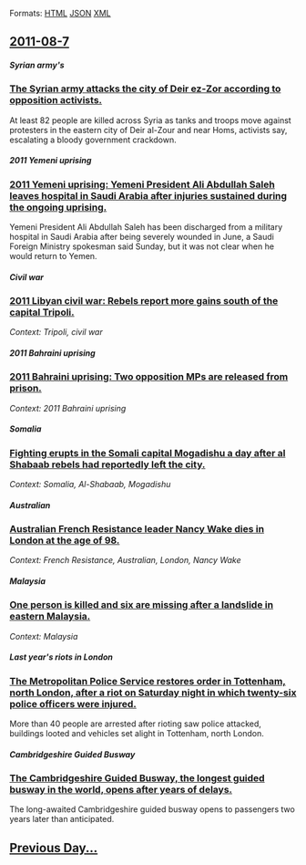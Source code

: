 
Formats: [HTML](2011/08/7/index.html)  [JSON](2011/08/7/index.json)  [XML](2011/08/7/index.xml)  

## [2011-08-7](/news/2011/08/7/index.md)

##### Syrian army's
### [The Syrian army attacks the city of Deir ez-Zor according to opposition activists. ](/news/2011/08/7/the-syrian-army-attacks-the-city-of-deir-ez-zor-according-to-opposition-activists.md)
At least 82 people are killed across Syria as tanks and troops move against protesters in the eastern city of Deir al-Zour and near Homs, activists say, escalating a bloody government crackdown.

##### 2011 Yemeni uprising
### [2011 Yemeni uprising: Yemeni President Ali Abdullah Saleh leaves hospital in Saudi Arabia after injuries sustained during the ongoing uprising. ](/news/2011/08/7/2011-yemeni-uprising-yemeni-president-ali-abdullah-saleh-leaves-hospital-in-saudi-arabia-after-injuries-sustained-during-the-ongoing-uprisi.md)
Yemeni President Ali Abdullah Saleh has been discharged from a military hospital in Saudi Arabia after being severely wounded in June, a Saudi Foreign Ministry spokesman said Sunday, but it was not clear when he would return to Yemen.

##### Civil war
### [2011 Libyan civil war: Rebels report more gains south of the capital Tripoli. ](/news/2011/08/7/2011-libyan-civil-war-rebels-report-more-gains-south-of-the-capital-tripoli.md)
_Context: Tripoli, civil war_

##### 2011 Bahraini uprising
### [2011 Bahraini uprising: Two opposition MPs are released from prison. ](/news/2011/08/7/2011-bahraini-uprising-two-opposition-mps-are-released-from-prison.md)
_Context: 2011 Bahraini uprising_

##### Somalia
### [Fighting erupts in the Somali capital Mogadishu a day after al Shabaab rebels had reportedly left the city. ](/news/2011/08/7/fighting-erupts-in-the-somali-capital-mogadishu-a-day-after-al-shabaab-rebels-had-reportedly-left-the-city.md)
_Context: Somalia, Al-Shabaab, Mogadishu_

##### Australian
### [Australian French Resistance leader Nancy Wake dies in London at the age of 98. ](/news/2011/08/7/australian-french-resistance-leader-nancy-wake-dies-in-london-at-the-age-of-98.md)
_Context: French Resistance, Australian, London, Nancy Wake_

##### Malaysia
### [One person is killed and six are missing after a landslide in eastern Malaysia. ](/news/2011/08/7/one-person-is-killed-and-six-are-missing-after-a-landslide-in-eastern-malaysia.md)
_Context: Malaysia_

##### Last year's riots in London
### [The Metropolitan Police Service restores order in Tottenham, north London, after a riot on Saturday night in which twenty-six police officers were injured. ](/news/2011/08/7/the-metropolitan-police-service-restores-order-in-tottenham-north-london-after-a-riot-on-saturday-night-in-which-twenty-six-police-officer.md)
More than 40 people are arrested after rioting saw police attacked, buildings looted and vehicles set alight in Tottenham, north London.

##### Cambridgeshire Guided Busway
### [The Cambridgeshire Guided Busway, the longest guided busway in the world, opens after years of delays. ](/news/2011/08/7/the-cambridgeshire-guided-busway-the-longest-guided-busway-in-the-world-opens-after-years-of-delays.md)
The long-awaited Cambridgeshire guided busway opens to passengers two years later than anticipated.

## [Previous Day...](/news/2011/08/6/index.md)

